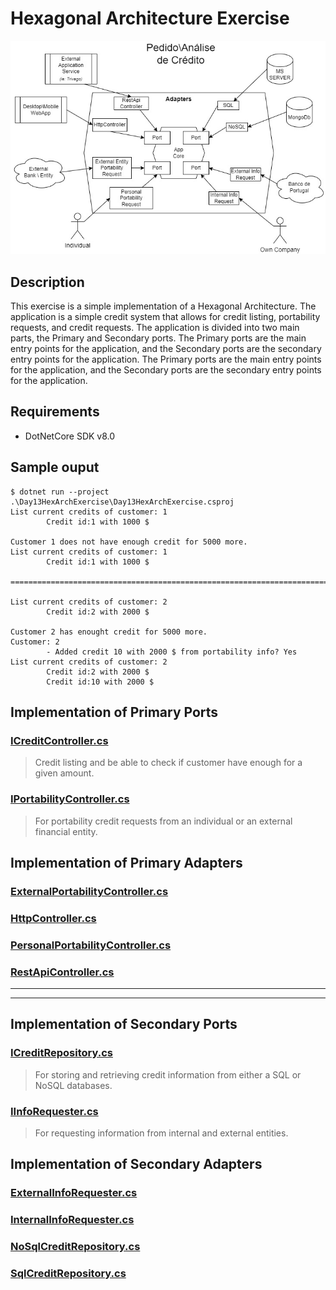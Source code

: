 # Hexagonal Architecture Exercise

![Exercise application Diagram](./Doc/Images/exercise-hex-arch.jpg)

## Description

This exercise is a simple implementation of a Hexagonal Architecture. The application is a simple credit system that allows for credit listing, portability requests, and credit requests.
The application is divided into two main parts, the Primary and Secondary ports.
The Primary ports are the main entry points for the application, and the Secondary ports are the secondary entry points for the application. The Primary ports are the main entry points for the application, and the Secondary ports are the secondary entry points for the application.

## Requirements

* DotNetCore SDK v8.0

## Sample ouput

```shell
$ dotnet run --project .\Day13HexArchExercise\Day13HexArchExercise.csproj
List current credits of customer: 1
        Credit id:1 with 1000 $

Customer 1 does not have enough credit for 5000 more.
List current credits of customer: 1
        Credit id:1 with 1000 $

================================================================================

List current credits of customer: 2
        Credit id:2 with 2000 $

Customer 2 has enought credit for 5000 more.
Customer: 2
        - Added credit 10 with 2000 $ from portability info? Yes
List current credits of customer: 2
        Credit id:2 with 2000 $
        Credit id:10 with 2000 $
```

## Implementation of Primary Ports

### [ICreditController.cs](./Day13HexArchExercise/Primary/Interfaces/ICreditController.cs)

> Credit listing and be able to check if customer have enough for a given amount.

### [IPortabilityController.cs](./Day13HexArchExercise/Primary/Interfaces/IPortabilityController.cs)

> For portability credit requests from an individual or an external financial entity.

## Implementation of Primary Adapters

### [ExternalPortabilityController.cs](./Day13HexArchExercise/Primary/Adapters/ExternalPortabilityController.cs)

### [HttpController.cs](./Day13HexArchExercise/Primary/Adapters/HttpController.cs)

### [PersonalPortabilityController.cs](./Day13HexArchExercise/Primary/Adapters/PersonalPortabilityController.cs)

### [RestApiController.cs](./Day13HexArchExercise/Primary/Adapters/RestApiController.cs)

---
---

## Implementation of Secondary Ports

### [ICreditRepository.cs](./Day13HexArchExercise/Secondary/Interfaces/ICreditRepository.cs)

> For storing and retrieving credit information from either a SQL or NoSQL databases.

### [IInfoRequester.cs](./Day13HexArchExercise/Secondary/Interfaces/IInfoRequester.cs)

> For requesting information from internal and external entities.

## Implementation of Secondary Adapters

### [ExternalInfoRequester.cs](./Day13HexArchExercise/Secondary/Adapters/ExternalInfoRequester.cs)

### [InternalInfoRequester.cs](./Day13HexArchExercise/Secondary/Adapters/InternalInfoRequester.cs)

### [NoSqlCreditRepository.cs](./Day13HexArchExercise/Secondary/Adapters/NoSqlCreditRepository.cs)

### [SqlCreditRepository.cs](./Day13HexArchExercise/Secondary/Adapters/SqlCreditRepository.cs)
